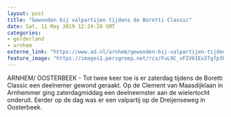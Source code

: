 ```yaml
---
layout: post
title: "Gewonden bij valpartijen tijdens de Boretti Classic"
date: Sat, 11 May 2019 12:24:28 GMT
categories: 
- gelderland 
- arnhem 
externe_link: "https://www.ad.nl/arnhem/gewonden-bij-valpartijen-tijdens-de-boretti-classic~a067547d/"
feature_image: "https://images1.persgroep.net/rcs/FuL9C_vFIV61Es5Tgfp3k5DW86U/diocontent/147965676/_fitwidth/400/?appId=21791a8992982cd8da851550a453bd7f&quality=0.7"
---
```


ARNHEM/ OOSTERBEEK - Tot twee keer toe is er zaterdag tijdens de Boretti Classic een deelnemer gewond geraakt. Op de Clement van Maasdijklaan in Arnhemmer ging zaterdagmiddag een deelneemster aan de wielertocht onderuit. Eerder op de dag was er een valpartij op de Dreijenseweg in Oosterbeek.
